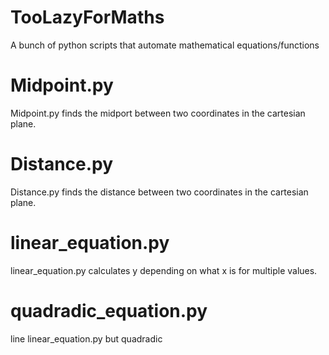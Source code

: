 # TooLazyForMaths
A bunch of python scripts that automate mathematical equations/functions

# Midpoint.py
Midpoint.py finds the midport between two coordinates in the cartesian plane.

# Distance.py
Distance.py finds the distance between two coordinates in the cartesian plane.

# linear_equation.py
linear_equation.py calculates y depending on what x is for multiple values.

# quadradic_equation.py
line linear_equation.py but quadradic
